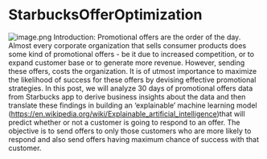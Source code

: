 # StarbucksOfferOptimization
![image.png](images/starbucks_cover_image.png)
Introduction:
Promotional offers are the order of the day. Almost every corporate organization that sells consumer products does some kind of promotional offers  - be it due to increased competition, or to expand customer base or to generate more revenue. However, sending these offers, costs the organization. It is of utmost importance to maximize the likelihood of success for these offers by devising effective promotional strategies. 
In this post, we will analyze 30 days of promotional offers data from Starbucks app to derive business insights about the data and then translate these findings in building an ‘explainable’ machine learning model (https://en.wikipedia.org/wiki/Explainable_artificial_intelligence)that will predict whether or not a customer is going to respond to an offer. The objective is to send offers to only those customers who are more likely to respond and also send offers  having maximum chance of success with that customer. 
